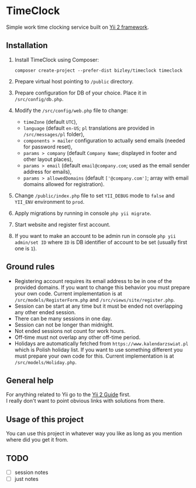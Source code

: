 # TimeClock

Simple work time clocking service built on [Yii 2 framework](https://www.yiiframework.com).

## Installation

1. Install TimeClock using Composer:
  
    `composer create-project --prefer-dist bizley/timeclock timeclock`
    
2. Prepare virtual host pointing to `/public` directory.
3. Prepare configuration for DB of your choice. Place it in `/src/config/db.php`.
4. Modify the `/src/config/web.php` file to change:

    - `timeZone` (default `UTC`),
    - `language` (default `en-US`; `pl` translations are provided in `/src/messages/pl` folder),
    - `components > mailer` configuration to actually send emails (needed for password reset),
    - `params > company` (default `Company Name`; displayed in footer and other layout places),
    - `params > email` (default `email@company.com`; used as the email sender address for emails),
    - `params > allowedDomains` (default `['@company.com']`; array with email domains allowed for registration).
    
5. Change `/public/index.php` file to set `YII_DEBUG` mode to `false` and `YII_ENV` environment to `prod`.
6. Apply migrations by running in console `php yii migrate`.
7. Start website and register first account.
8. If you want to make an account to be admin run in console `php yii admin/set ID` where `ID` is DB identifier of account 
   to be set (usually first one is `1`).
   
## Ground rules

- Registering account requires its email address to be in one of the provided domains. If you want to change this behavior 
  you must prepare your own code. Current implementation is at `/src/models/RegisterForm.php` and `/src/views/site/register.php`.
- Session can be start at any time but it must be ended not overlapping any other ended session.
- There can be many sessions in one day.
- Session can not be longer than midnight.
- Not ended sessions not count for work hours.
- Off-time must not overlap any other off-time period.
- Holidays are automatically fetched from `https://www.kalendarzswiat.pl` which is Polish holiday list. If you want to 
  use something different you must prepare your own code for this. Current implementation is at `/src/models/Holiday.php`.
  
## General help

For anything related to Yii go to the [Yii 2 Guide](https://www.yiiframework.com/doc/guide/2.0/en) first.  
I really don't want to point obvious links with solutions from there.

## Usage of this project

You can use this project in whatever way you like as long as you mention where did you get it from.

## TODO

- [ ] session notes
- [ ] just notes
